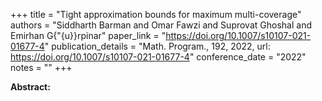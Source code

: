 +++
title = "Tight approximation bounds for maximum multi-coverage"
authors = "Siddharth Barman and Omar Fawzi and Suprovat Ghoshal and Emirhan G{\"{u}}rpinar"
paper_link = "https://doi.org/10.1007/s10107-021-01677-4"
publication_details = "Math. Program., 192, 2022, url: https://doi.org/10.1007/s10107-021-01677-4"
conference_date = "2022"
notes = ""
+++

<b>Abstract:</b>
